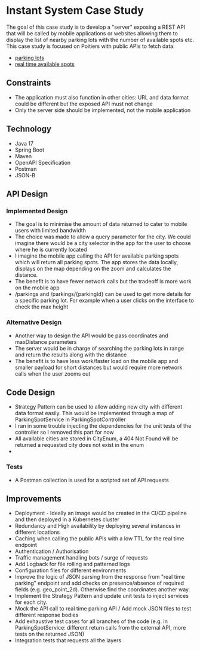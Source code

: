 # Instant System Case Study

The goal of this case study is to develop a "server" exposing a REST API that will be called by mobile applications or websites allowing them to display the list of nearby parking lots with the number of available spots etc.
This case study is focused on Poitiers with public APIs to fetch data:
* [parking lots](https://data.grandpoitiers.fr/api/records/1.0/search/?dataset=mobilite-parkings-grand-poitiers-donnees-metiers&rows=1000&facet=nom_du_parking&facet=zone_tarifaire&facet=statut2&facet=statut3)
* [real time available spots](https://data.grandpoitiers.fr/api/records/1.0/search/?dataset=mobilites-stationnement-des-parkings-en-temps-reel&facet=nom)

## Constraints
* The application must also function in other cities: URL and data format could be different but the exposed API must not change
* Only the server side should be implemented, not the mobile application

## Technology
* Java 17
* Spring Boot
* Maven
* OpenAPI Specification
* Postman
* JSON-B

## API Design
### Implemented Design
* The goal is to minimise the amount of data returned to cater to mobile users with limited bandwidth
* The choice was made to allow a query parameter for the city. We could imagine there would be a city selector in the app for the user to choose where he is currently located
* I imagine the mobile app calling the API for available parking spots which will return all parking spots. The app stores the data locally, displays on the map depending on the zoom and calculates the distance.
* The benefit is to have fewer network calls but the tradeoff is more work on the mobile app 
* /parkings and /parkings/{parkingId} can be used to get more details for a specific parking lot. For example when a user clicks on the interface to check the max height

### Alternative Design
* Another way to design the API would be pass coordinates and maxDistance parameters
* The server would be in charge of searching the parking lots in range and return the results along with the distance
* The benefit is to have less work/faster load on the mobile app and smaller payload for short distances but would require more network calls when the user zooms out

## Code Design
* Strategy Pattern can be used to allow adding new city with different data format easily. This would be implemented through a map of ParkingSpotService in ParkingSpotController
* I ran in some trouble injecting the dependencies for the unit tests of the controller so I removed this part for now
* All available cities are stored in CityEnum, a 404 Not Found will be returned a requested city does not exist in the enum
* 

### Tests
* A Postman collection is used for a scripted set of API requests

## Improvements
* Deployment - Ideally an image would be created in the CI/CD pipeline and then deployed in a Kubernetes cluster 
* Redundancy and High availability by deploying several instances in different locations
* Caching when calling the public APIs with a low TTL for the real time endpoint
* Authentication / Authorisation 
* Traffic management handling bots / surge of requests
* Add Logback for file rolling and patterned logs
* Configuration files for different environments
* Improve the logic of JSON parsing from the response from "real time parking" endpoint and add checks on presence/absence of required fields (e.g. geo_point_2d). Otherwise find the coordinates another way.
* Implement the Strategy Pattern and update unit tests to inject services for each city.
* Mock the API call to real time parking API / Add mock JSON files to test different response bodies
* Add exhaustive test cases for all branches of the code (e.g. in ParkingSpotService: different return calls from the external API, more tests on the returned JSON)
* Integration tests that requests all the layers
